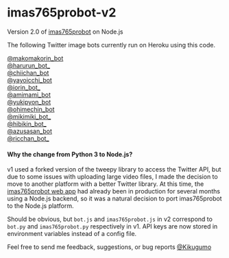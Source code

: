 # imas765probot-v2
Version 2.0 of [imas765probot](https://github.com/Kikugumo/imas765probot) on Node.js

The following Twitter image bots currently run on Heroku using this code.

[@makomakorin_bot](https://twitter.com/makomakorin_bot)  
[@harurun_bot_](https://twitter.com/harurun_bot_)  
[@chiichan_bot](https://twitter.com/chiichan_bot)  
[@yayoicchi_bot](https://twitter.com/yayoicchi_bot)  
[@iorin_bot_](https://twitter.com/iorin_bot_)  
[@amimami_bot](https://twitter.com/amimami_bot)  
[@yukipyon_bot](https://twitter.com/yukipyon_bot)  
[@ohimechin_bot](https://twitter.com/ohimechin_bot)  
[@mikimiki_bot_](https://twitter.com/mikimiki_bot_)  
[@hibikin_bot_](https://twitter.com/hibikin_bot_)  
[@azusasan_bot](https://twitter.com/azusasan_bot/)  
[@ricchan_bot_](https://twitter.com/ricchan_bot_)  

#### Why the change from Python 3 to Node.js?
v1 used a forked version of the tweepy library to access the Twitter API, but due to some issues with uploading large video files, I made the decision to move to another platform with a better Twitter library. At this time, the [imas765probot web app](https://imas765probot.herokuapp.com) had already been in production for several months using a Node.js backend, so it was a natural decision to port imas765probot to the Node.js platform.

Should be obvious, but `bot.js` and `imas765probot.js` in v2 correspond to `bot.py` and `imas765probot.py` respectively in v1. API keys are now stored in environment variables instead of a config file.

Feel free to send me feedback, suggestions, or bug reports [@Kikugumo](https://twitter.com/Kikugumo)
